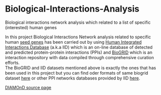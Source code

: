 # Biological-Interactions-Analysis
Biological interactions network analysis which related to a list of specific (interested) human genes

In this project Biological Interactions Network analysis related to specific  human [seed genes](https://github.com/AAbasinejad/Biological-Interactions-Analysis/blob/master/seed_genes.txt) has been carried out by using [Human Integrated Interactions Database](http://iid.ophid.utoronto.ca/static/download/human_annotated_PPIs.txt.gz) (a.k.a IID) which is an on-line database of detected and predicted protein-protein interactions (PPIs) and [BioGRID](https://downloads.thebiogrid.org/Download/BioGRID/Release-Archive/BIOGRID-3.5.168/BIOGRID-ORGANISM-3.5.168.tab2.zip) which is an interaction repository with data compiled through comprehensive curation efforts.<br />
The BioGRID and IID datasets mentioned above is exactly the ones that has been used in this project but you can find oder formats of same biogrid dataset [here](https://downloads.thebiogrid.org/BioGRID/Release-Archive/BIOGRID-3.5.168/) or other PPI networks databases provided by IID [here](http://iid.ophid.utoronto.ca/search_by_proteins/).








[DIAMOnD source page](https://github.com/barabasilab/DIAMOnD.git)
